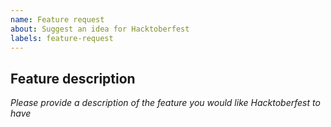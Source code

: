 ```yaml
---
name: Feature request
about: Suggest an idea for Hacktoberfest
labels: feature-request
---
```


## Feature description
<!--
Please provide a description of the feature you would like Hacktoberfest to have
-->
_Please provide a description of the feature you would like Hacktoberfest to have_
